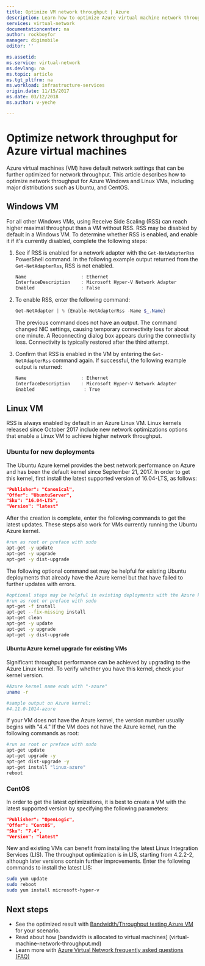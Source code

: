 ```yaml
---
title: Optimize VM network throughput | Azure
description: Learn how to optimize Azure virtual machine network throughput.
services: virtual-network
documentationcenter: na
author: rockboyfor
manager: digimobile
editor: ''

ms.assetid:
ms.service: virtual-network
ms.devlang: na
ms.topic: article
ms.tgt_pltfrm: na
ms.workload: infrastructure-services
origin.date: 11/15/2017
ms.date: 03/12/2018
ms.author: v-yeche

---
```


# Optimize network throughput for Azure virtual machines

Azure virtual machines (VM) have default network settings that can be further optimized for network throughput. This article describes how to optimize network throughput for Azure Windows and Linux VMs, including major distributions such as Ubuntu, and CentOS.
<!-- Not Avaiable on Red Hat -->

## Windows VM

For all other Windows VMs, using Receive Side Scaling (RSS) can reach higher maximal throughput than a VM without RSS. RSS may be disabled by default in a Windows VM. To determine whether RSS is enabled, and enable it if it's currently disabled, complete the following steps:
<!-- Not Avaialable virtual-network-create-vm-accelerated-networking.md -->

1. See if RSS is enabled for a network adapter with the `Get-NetAdapterRss` PowerShell command. In the following example output returned from the `Get-NetAdapterRss`, RSS is not enabled.

    ```powershell
    Name					: Ethernet
    InterfaceDescription	: Microsoft Hyper-V Network Adapter
    Enabled				 	: False
    ```
2. To enable RSS, enter the following command:

    ```powershell
    Get-NetAdapter | % {Enable-NetAdapterRss -Name $_.Name}
    ```
    The previous command does not have an output. The command changed NIC settings, causing temporary connectivity loss for about one minute. A Reconnecting dialog box appears during the connectivity loss. Connectivity is typically restored after the third attempt.
3. Confirm that RSS is enabled in the VM by entering the `Get-NetAdapterRss` command again. If successful, the following example output is returned:

    ```powershell
    Name					: Ethernet
    InterfaceDescription	: Microsoft Hyper-V Network Adapter
    Enabled					 : True
    ```

## Linux VM

RSS is always enabled by default in an Azure Linux VM. Linux kernels released since October 2017 include new network optimizations options that enable a Linux VM to achieve higher network throughput.

### Ubuntu for new deployments

The Ubuntu Azure kernel provides the best network performance on Azure and has been the default kernel since September 21, 2017. In order to get this kernel, first install the latest supported version of 16.04-LTS, as follows:

```json
"Publisher": "Canonical",
"Offer": "UbuntuServer",
"Sku": "16.04-LTS",
"Version": "latest"
```

After the creation is complete, enter the following commands to get the latest updates. These steps also work for VMs currently running the Ubuntu Azure kernel.

```bash
#run as root or preface with sudo
apt-get -y update
apt-get -y upgrade
apt-get -y dist-upgrade
```

The following optional command set may be helpful for existing Ubuntu deployments that already have the Azure kernel but that have failed to further updates with errors.

```bash
#optional steps may be helpful in existing deployments with the Azure kernel
#run as root or preface with sudo
apt-get -f install
apt-get --fix-missing install
apt-get clean
apt-get -y update
apt-get -y upgrade
apt-get -y dist-upgrade
```

#### Ubuntu Azure kernel upgrade for existing VMs

Significant throughput performance can be achieved by upgrading to the Azure Linux kernel. To verify whether you have this kernel, check your kernel version.

```bash
#Azure kernel name ends with "-azure"
uname -r

#sample output on Azure kernel:
#4.11.0-1014-azure
```

If your VM does not have the Azure kernel, the version number usually begins with "4.4." If the VM does not have the Azure kernel, run the following commands as root:

```bash
#run as root or preface with sudo
apt-get update
apt-get upgrade -y
apt-get dist-upgrade -y
apt-get install "linux-azure"
reboot
```

### CentOS

In order to get the latest optimizations, it is best to create a VM with the latest supported version by specifying the following parameters:

```json
"Publisher": "OpenLogic",
"Offer": "CentOS",
"Sku": "7.4",
"Version": "latest"
```

New and existing VMs can benefit from installing the latest Linux Integration Services (LIS). The throughput optimization is in LIS, starting from 4.2.2-2, although later versions contain further improvements. Enter the following
commands to install the latest LIS:

```bash
sudo yum update
sudo reboot
sudo yum install microsoft-hyper-v
```

<!-- Not Avaiable on ### Red Hat -->

## Next steps
* See the optimized result with [Bandwidth/Throughput testing Azure VM](virtual-network-bandwidth-testing.md) for your scenario.
* Read about how [bandwidth is allocated to virtual machines] (virtual-machine-network-throughput.md)
* Learn more with [Azure Virtual Network frequently asked questions (FAQ)](virtual-networks-faq.md)

<!--Update_Description: update meta properties, wording update，update link  -->